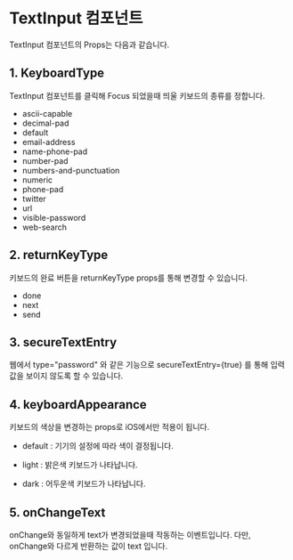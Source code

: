 # TextInput 컴포넌트

TextInput 컴포넌트의 Props는 다음과 같습니다.

## 1. KeyboardType

TextInput 컴포넌트를 클릭해 Focus 되었을때 띄울 키보드의 종류를 정합니다.

- ascii-capable
- decimal-pad
- default
- email-address
- name-phone-pad
- number-pad
- numbers-and-punctuation
- numeric
- phone-pad
- twitter
- url
- visible-password
- web-search

## 2. returnKeyType

키보드의 완료 버튼을 returnKeyType props를 통해 변경할 수 있습니다.

- done
- next
- send

## 3. secureTextEntry

웹에서 type="password" 와 같은 기능으로 secureTextEntry={true} 를 통해
입력값을 보이지 않도록 할 수 있습니다.

## 4. keyboardAppearance

키보드의 색상을 변경하는 props로 iOS에서만 적용이 됩니다.

- default : 기기의 설정에 따라 색이 결정됩니다.

- light : 밝은색 키보드가 나타납니다.

- dark : 어두운색 키보드가 나타납니다.

## 5. onChangeText

onChange와 동일하게 text가 변경되었을때 작동하는 이벤트입니다.
다만, onChange와 다르게 반환하는 값이 text 입니다.
